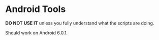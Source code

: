# Android Tools

**DO NOT USE IT** unless you fully understand what the scripts are doing.

Should work on Android 6.0.1.
